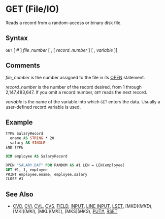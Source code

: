 # GET (File/IO)

Reads a record from a random-access or binary disk file.

## Syntax

`GET` [ # ] *file_number* [ , [ *record_number* ] [ , *variable* ]]

## Comments

*file_number* is the number assigned to the file in its [OPEN](OPEN) statement.

*record_number* is the number of the record desired, from 1 through 2,147,483,647. If you omit a record number, `GET` reads the next record.

*variable* is the name of the variable into which `GET` enters the data. Usually a user-defined record variable is used.

## Example

```vb
TYPE SalaryRecord
  ename AS STRING * 20
  salary AS SINGLE
END TYPE

DIM employee AS SalaryRecord

OPEN "SALARY.DAT" FOR RANDOM AS #1 LEN = LEN(employee)
GET #1, 1, employee
PRINT employee.ename, employee.salary
CLOSE #1
```

## See Also

- [CVD](CVD), [CVI](CVI), [CVL](CVL), [CVS](CVS), [FIELD](FIELD), [INPUT](INPUT), [LINE INPUT](LINE-INPUT), [LSET](LSET), [MKD$](MKD$), [MKI$](MKI$), [MKL$](MKL$), [MKS$](MKS$), [PUT#](PUT#), [RSET](RSET)
